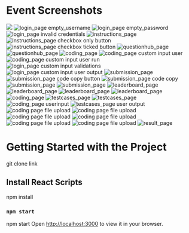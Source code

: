 # Event Screenshots
<img src="./RC_screeenshots/ss1.png" />
<img src="./RC_screeenshots/ss2.png" alt="login_page empty_username" />
<img src="./RC_screeenshots/ss3.png" alt="login_page empty_password" />
<img src="./RC_screeenshots/ss4.png" alt="login_page invalid credentials" />
<img src="./RC_screeenshots/ss5.png" alt="instructions_page" />
<img src="./RC_screeenshots/ss6.png" alt="instructions_page checkbox only button" />
<img src="./RC_screeenshots/ss7.png" alt="instructions_page checkbox ticked button" />
<img src="./RC_screeenshots/ss8.png" alt="questionhub_page" />
<img src="./RC_screeenshots/ss9.png" alt="questionhub_page" />
<img src="./RC_screeenshots/ss10.png" alt="coding_page" />
<img src="./RC_screeenshots/ss11.png" alt="coding_page custom input user" />
<img src="./RC_screeenshots/ss12.png" alt="coding_page custom input user run" />
<img src="./RC_screeenshots/ss13.png" alt="login_page  custom input validations" />
<img src="./RC_screeenshots/ss14.png" alt="login_page custom input user output" />
<img src="./RC_screeenshots/ss15.png" alt="submission_page" />
<img src="./RC_screeenshots/ss16.png" alt="submission_page code copy button" />
<img src="./RC_screeenshots/ss17.png" alt="submission_page code copy" />
<img src="./RC_screeenshots/ss18.png" alt="submission_page" />
<img src="./RC_screeenshots/ss19.png" alt="submission_page" />
<img src="./RC_screeenshots/ss21.png" alt="leaderboard_page" />
<img src="./RC_screeenshots/ss22.png" alt="leaderboard_page" />
<img src="./RC_screeenshots/ss23.png" alt="leaderboard_page" />
<img src="./RC_screeenshots/ss24.png" alt="leaderboard_page" />
<img src="./RC_screeenshots/ss25.png" alt="coding_page" />
<img src="./RC_screeenshots/ss26.png" alt="testcases_page" />
<img src="./RC_screeenshots/ss27.png" alt="testcases_page" />
<img src="./RC_screeenshots/ss28.png" alt="coding_page userinput" />
<img src="./RC_screeenshots/ss29.png" alt="testcases_page user output" />
<img src="./RC_screeenshots/ss30.png" alt="coding page file upload" />
<img src="./RC_screeenshots/ss31.png" alt="coding page file upload" />
<img src="./RC_screeenshots/ss32.png" alt="coding page file upload" />
<img src="./RC_screeenshots/ss33.png" alt="coding page file upload" />
<img src="./RC_screeenshots/ss34.png" alt="coding page file upload" />
<img src="./RC_screeenshots/ss35.png" alt="coding page file upload" />
<img src="./RC_screeenshots/ss36.png" alt="result_page" />


# Getting Started with the Project

git clone link

## Install React Scripts

npm install 

### `npm start`
npm start
Open [http://localhost:3000](http://localhost:3000) to view it in your browser.
